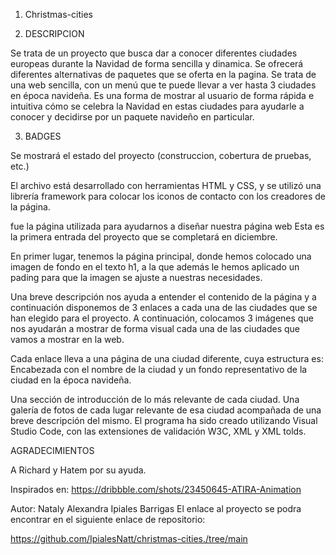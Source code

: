 1. Christmas-cities

2. DESCRIPCION

Se trata de un proyecto que busca dar a conocer diferentes ciudades europeas durante la Navidad de forma sencilla y dinamica. Se ofrecerá diferentes alternativas de paquetes que se oferta en la pagina. 
Se trata de una web sencilla, con un menú que te puede llevar a ver hasta 3 ciudades en época navideña. Es una forma de mostrar al usuario de forma rápida e intuitiva cómo se celebra la Navidad en estas ciudades para ayudarle a conocer y decidirse por un paquete navideño en particular.

3. BADGES

Se mostrará el estado del proyecto (construccion, cobertura de pruebas, etc.)

El archivo está desarrollado con herramientas HTML y CSS, y se utilizó una librería framework para colocar los iconos de contacto con los creadores de la página.

 fue la página utilizada para ayudarnos a diseñar nuestra página web Esta es la primera entrada del proyecto que se completará en diciembre. 

 En primer lugar, tenemos la página principal, donde hemos colocado una imagen de fondo en el texto h1, a la que además le hemos aplicado un pading para que la imagen se ajuste a nuestras necesidades.

Una breve descripción nos ayuda a entender el contenido de la página y a continuación disponemos de 3 enlaces a cada una de las ciudades que se han elegido para el proyecto. A continuación, colocamos 3 imágenes que nos ayudarán a mostrar de forma visual cada una de las ciudades que vamos a mostrar en la web.

Cada enlace lleva a una página de una ciudad diferente, cuya estructura es: Encabezada con el nombre de la ciudad y un fondo representativo de la ciudad en la época navideña.

Una sección de introducción de lo más relevante de cada ciudad.
Una galería de fotos de cada lugar relevante de esa ciudad acompañada de una breve descripción del mismo.
El programa ha sido creado utilizando Visual Studio Code, con las extensiones de validación W3C, XML y XML tolds.




AGRADECIMIENTOS

A Richard y Hatem por su ayuda.

Inspirados en: https://dribbble.com/shots/23450645-ATIRA-Animation 

Autor: Nataly Alexandra Ipiales Barrigas
El enlace al proyecto se podra encontrar en el siguiente enlace de repositorio:

https://github.com/IpialesNatt/christmas-cities./tree/main